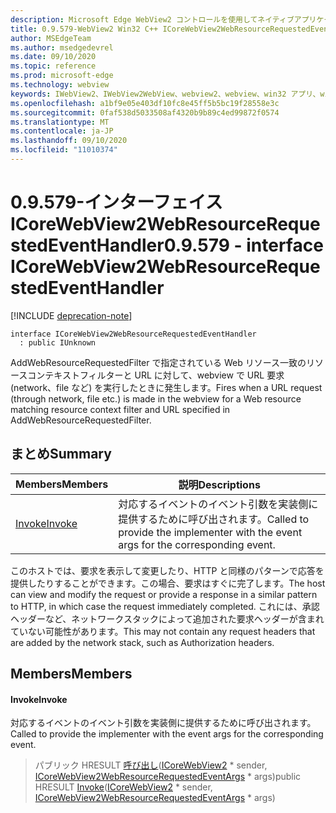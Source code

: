 ```yaml
---
description: Microsoft Edge WebView2 コントロールを使用してネイティブアプリケーションに web 技術 (HTML、CSS、JavaScript) を埋め込む
title: 0.9.579-WebView2 Win32 C++ ICoreWebView2WebResourceRequestedEventHandler
author: MSEdgeTeam
ms.author: msedgedevrel
ms.date: 09/10/2020
ms.topic: reference
ms.prod: microsoft-edge
ms.technology: webview
keywords: IWebView2、IWebView2WebView、webview2、webview、win32 アプリ、win32、edge、ICoreWebView2、ICoreWebView2Controller、browser control、edge html、ICoreWebView2WebResourceRequestedEventHandler
ms.openlocfilehash: a1bf9e05e403df10fc8e45ff5b5bc19f28558e3c
ms.sourcegitcommit: 0faf538d5033508af4320b9b89c4ed99872f0574
ms.translationtype: MT
ms.contentlocale: ja-JP
ms.lasthandoff: 09/10/2020
ms.locfileid: "11010374"
---
```

# <span data-ttu-id="b11b5-104">0.9.579-インターフェイス ICoreWebView2WebResourceRequestedEventHandler</span><span class="sxs-lookup"><span data-stu-id="b11b5-104">0.9.579 - interface ICoreWebView2WebResourceRequestedEventHandler</span></span> 

[!INCLUDE [deprecation-note](../../includes/deprecation-note.md)]

```
interface ICoreWebView2WebResourceRequestedEventHandler
  : public IUnknown
```

<span data-ttu-id="b11b5-105">AddWebResourceRequestedFilter で指定されている Web リソース一致のリソースコンテキストフィルターと URL に対して、webview で URL 要求 (network、file など) を実行したときに発生します。</span><span class="sxs-lookup"><span data-stu-id="b11b5-105">Fires when a URL request (through network, file etc.) is made in the webview for a Web resource matching resource context filter and URL specified in AddWebResourceRequestedFilter.</span></span>

## <span data-ttu-id="b11b5-106">まとめ</span><span class="sxs-lookup"><span data-stu-id="b11b5-106">Summary</span></span>

 <span data-ttu-id="b11b5-107">Members</span><span class="sxs-lookup"><span data-stu-id="b11b5-107">Members</span></span>                        | <span data-ttu-id="b11b5-108">説明</span><span class="sxs-lookup"><span data-stu-id="b11b5-108">Descriptions</span></span>
--------------------------------|---------------------------------------------
[<span data-ttu-id="b11b5-109">Invoke</span><span class="sxs-lookup"><span data-stu-id="b11b5-109">Invoke</span></span>](#invoke) | <span data-ttu-id="b11b5-110">対応するイベントのイベント引数を実装側に提供するために呼び出されます。</span><span class="sxs-lookup"><span data-stu-id="b11b5-110">Called to provide the implementer with the event args for the corresponding event.</span></span>

<span data-ttu-id="b11b5-111">このホストでは、要求を表示して変更したり、HTTP と同様のパターンで応答を提供したりすることができます。この場合、要求はすぐに完了します。</span><span class="sxs-lookup"><span data-stu-id="b11b5-111">The host can view and modify the request or provide a response in a similar pattern to HTTP, in which case the request immediately completed.</span></span> <span data-ttu-id="b11b5-112">これには、承認ヘッダーなど、ネットワークスタックによって追加された要求ヘッダーが含まれていない可能性があります。</span><span class="sxs-lookup"><span data-stu-id="b11b5-112">This may not contain any request headers that are added by the network stack, such as Authorization headers.</span></span>

## <span data-ttu-id="b11b5-113">Members</span><span class="sxs-lookup"><span data-stu-id="b11b5-113">Members</span></span>

#### <span data-ttu-id="b11b5-114">Invoke</span><span class="sxs-lookup"><span data-stu-id="b11b5-114">Invoke</span></span> 

<span data-ttu-id="b11b5-115">対応するイベントのイベント引数を実装側に提供するために呼び出されます。</span><span class="sxs-lookup"><span data-stu-id="b11b5-115">Called to provide the implementer with the event args for the corresponding event.</span></span>

> <span data-ttu-id="b11b5-116">パブリック HRESULT [呼び出し](#invoke)([ICoreWebView2](icorewebview2.md) \* sender, [ICoreWebView2WebResourceRequestedEventArgs](icorewebview2webresourcerequestedeventargs.md) \* args)</span><span class="sxs-lookup"><span data-stu-id="b11b5-116">public HRESULT [Invoke](#invoke)([ICoreWebView2](icorewebview2.md) \* sender, [ICoreWebView2WebResourceRequestedEventArgs](icorewebview2webresourcerequestedeventargs.md) \* args)</span></span>

